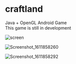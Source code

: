 # craftland
Java + OpenGL Android Game  
This game is still in development

![screen](https://user-images.githubusercontent.com/8449266/106069033-01070c00-6102-11eb-8483-de7b5cbff604.png)

![Screenshot_1611858260](https://user-images.githubusercontent.com/8449266/106182419-10886280-619f-11eb-8b73-1d05e828083d.png)

![Screenshot_1611858292](https://user-images.githubusercontent.com/8449266/106182421-1120f900-619f-11eb-9c1b-139cdaf40c30.png)

